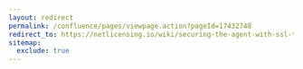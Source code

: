 ```yaml
---
layout: redirect
permalink: /confluence/pages/viewpage.action?pageId=17432748
redirect_to: https://netlicensing.io/wiki/securing-the-agent-with-ssl-tls
sitemap:
  exclude: true
---
```

